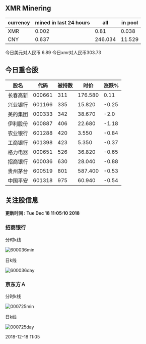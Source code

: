 ## XMR Minering

|currency|mined in last 24 hours|all|in pool|
|---|---|---|---|
|XMR|0.002|0.81|0.038|
|CNY|0.637|246.034|11.529|

今日美元对人民币 6.89	今日xmr对人民币303.73


## 今日重仓股 

|股名|代码|被持数|时价|涨跌%|
|---|---|---|---|---|
|长春高新|000661|311|176.580|0.11|
|兴业银行|601166|335|15.820|-0.25|
|美的集团|000333|342|38.670|-2.0|
|伊利股份|600887|406|22.680|-1.18|
|农业银行|601288|420|3.550|-0.84|
|工商银行|601398|423|5.350|-0.37|
|格力电器|000651|526|36.820|-0.65|
|招商银行|600036|630|28.040|-0.88|
|贵州茅台|600519|801|587.400|-0.53|
|中国平安|601318|975|60.940|-0.54|

## 关注股信息
**更新时间 : Tue Dec 18 11:05:10 2018**
### 招商银行 
分时k线

![600036min](http://image.sinajs.cn/newchart/min/n/sh600036.gif)

日k线

![600036day](http://image.sinajs.cn/newchart/daily/n/sh600036.gif)

### 京东方Ａ 
分时k线

![000725min](http://image.sinajs.cn/newchart/min/n/sz000725.gif)

日k线

![000725day](http://image.sinajs.cn/newchart/daily/n/sz000725.gif)

2018-12-18 11:05
